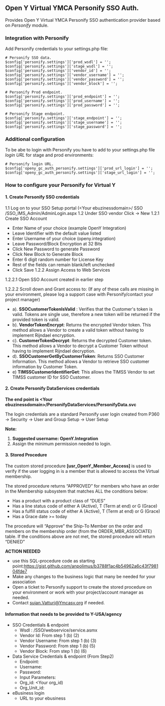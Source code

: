 ## Open Y Virtual YMCA Personify SSO Auth.

Provides Open Y Virtual YMCA Personify SSO authentication provider
 based on <i>Personify</i> module.

### Integration with Personify

Add Personify credentials to your settings.php file:

```
# Personify SSO data.
$config['personify.settings']['prod_wsdl'] = '';
$config['personify.settings']['stage_wsdl'] = '';
$config['personify.settings']['vendor_id'] = '';
$config['personify.settings']['vendor_username'] = '';
$config['personify.settings']['vendor_password'] = '';
$config['personify.settings']['vendor_block'] = '';

# Personify Prod endpoint.
$config['personify.settings']['prod_endpoint'] = '';
$config['personify.settings']['prod_username'] = '';
$config['personify.settings']['prod_password'] = '';

# Personify Stage endpoint.
$config['personify.settings']['stage_endpoint'] = '';
$config['personify.settings']['stage_username'] = '';
$config['personify.settings']['stage_password'] = '';
```

### Additional configuration

To be abe to login with Personify you have to add to your settings.php file
<i>login URL</i> for stage and prod environments:

```
# Personify login URL.
$config['openy_gc_auth_personify.settings']['prod_url_login'] = '';
$config['openy_gc_auth_personify.settings']['stage_url_login'] = '';

```

### How to configure your Personify for Virtual Y

#### 1. Create Personify SSO credentials

1.1 Log on to your SSO Setup portal (&lt;Your ebuzinessdomain&gt;/ SSO
/SSO_IMS_Admin/AdminLogin.aspx
1.2 Under SSO vendor Click -&gt; New
1.2.1 Create SSO Account
  - Enter Name of your choice (example OpenY Integration)
  - Leave Identifier with the default value listed
  - Enter Username of your choice (openy.integration)
  - Leave Password/Block Encryption at 32 Bits
  - Click New Password to generate Password
  - Click New Block to Generate Block
  - Enter 6 digit random number for License Key
  - Rest of the fields can remain blank/left unchecked
  - Click Save
1.2.2 Assign Access to Web Services

1.2.2.1 Open SSO Account created in earlier step

1.2.2.2 Scroll down and Grant access to: (If any of these calls are missing in your
environment, please log a support case with Personify/contact your
project manager)

  - a). **SSOCustomerTokenIsValid** : Verifies that the Customer&#39;s token is
valid. Tokens are single use, therefore a new token will be
returned if the provided token is valid.
  - b). **VendorTokenEncrypt**: Returns the encrypted Vendor token. This
method allows a Vendor to create a valid token without having to
implement Rijndael encryption.
  - c). **CustomerTokenDecrypt**: Returns the decrypted Customer token.
This method allows a Vendor to decrypt a Customer Token without
having to implement Rijndael decryption.
  - d). **SSOCustomerGetByCustomerToken**: Returns SSO Customer
Information. This method allows a Vendor to retrieve SSO
customer information by Customer Token.
  - e) **TIMSSCustomerIdentifierGet**: This allows the TIMSS Vendor to
set TIMSS customer ID for SSO Customer.

#### 2. Create Personify DataServices credentials

**The end point is &lt;Your ebuzinessdomain&gt;/PersonifyDataServices/PersonifyData.svc**

The login credentials are a standard Personify user login created from P360 -&gt; Security -&gt; User
and Group Setup -&gt; User Setup

**Note:**

1. **Suggested username: OpenY.Integration**
2. Assign the minimum permission needed to login.

#### 3. Stored Procedure

The custom stored procedure **[usr_OpenY_Member_Access]** is used to verify if the user logging in is a member that is allowed to access the Virtual membership.

The stored procedure returns “APPROVED” for members who have an order in the Membership subsystem that matches ALL the conditions below:
- Has a product with a product class of “DUES”
- Has a line status code of either A (Active), T (Term at end) or G (Grace)
- Has a fulfill status code of either A (Active), T (Term at end) or G (Grace)
- Has a Grace date >= today

The procedure will “Approve” the Ship-To Member on the order and members on the membership order (from the ORDER_MBR_ASSOCIATE) table. If the conditions above are not met, the stored procedure will return “DENIED”

**ACTION NEEDED**

- use this SQL-procedure code as starting point:https://gist.github.com/anpolimus/b3788f1ac4b54962a6c43f798104fde7
- Make any changes to the business logic that many be needed for your association
- Open a ticket to Personify support to create the stored procedure on your environment or work with your project/account manager as needed.
- Contact sujan.Vatturi@Ymcasv.org if needed.

#### Information that needs to be provided to Y-USA/agency
- SSO Credentials & endpoint
  - Wsdl : <Your ebusinessdomain>/SSO/webservice/service.asmx
  - Vendor Id: From step 1 (b) (2)
  - Vendor Username: From step 1 (b) (3)
  - Vendor Password: From step 1 (b) (5)
  - Vendor Block: From step 1 (b) (6)
- Data Service Credentials & endpoint (From Step2)
  - Endpoint:  
  - Username:
  - Password:
  - Input Parameters: 
  - Org_id: <Your org_id)
  - Org_Unit_id: <your org Unit ID>
- eBusiness login
  - URL to your ebusiness

